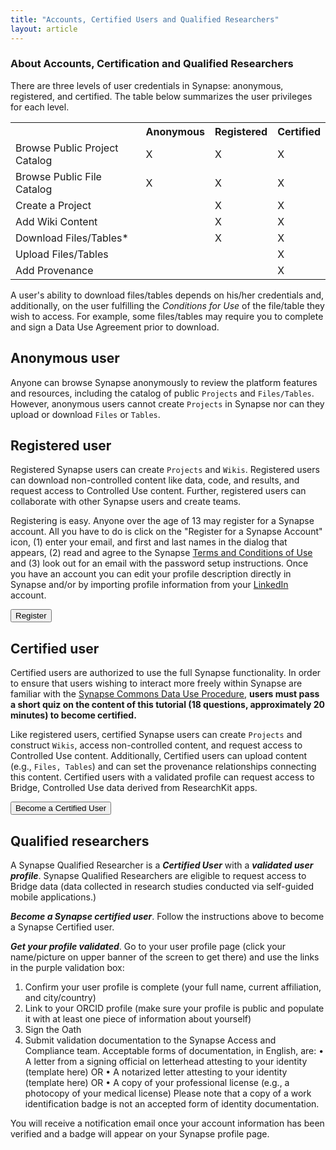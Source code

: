 ```yaml
---
title: "Accounts, Certified Users and Qualified Researchers"
layout: article
---
```

### About Accounts, Certification and Qualified Researchers
<!-- excerpt start -->
There are three levels of user credentials in Synapse: anonymous, registered, and certified. 
The table below summarizes the user privileges for each level.  
<!-- excerpt end -->

<table class="markdown-table border text-align-center">
<tr><th></th><th>  Anonymous  </th><th> Registered  </th><th> Certified</th></tr>
<tr><td>Browse Public Project Catalog  </td><td>  X </td><td>  X  </td><td> X </td></tr>
<tr><td>Browse Public File Catalog  </td><td>  X </td><td>  X  </td><td> X</td></tr>
<tr><td>Create a Project  </td><td>    </td><td>  X  </td><td> X</td></tr>
<tr><td>Add Wiki Content  </td><td>    </td><td>  X  </td><td> X</td></tr>
<tr><td>Download Files/Tables* </td><td>    </td><td>  X  </td><td> X</td></tr>
<tr><td>Upload Files/Tables </td><td>    </td><td>    </td><td> X</td></tr>
<tr><td>Add Provenance </td><td>    </td><td>     </td><td> X</td></tr>
</table>


A user's ability to download files/tables depends on his/her credentials and, additionally, on the user fulfilling the _Conditions for Use_ of the file/table they wish to access. For example, some files/tables may require you to complete and sign a Data Use Agreement prior to download. 

## Anonymous user
Anyone can browse Synapse anonymously to review the platform features and resources, including the catalog of public `Projects` and `Files/Tables`. However, anonymous users cannot create `Projects` in Synapse nor can they upload or download `Files` or `Tables`. 

## Registered user
Registered Synapse users can create `Projects` and `Wikis`. Registered users can download non-controlled content like data, code, and results, and request access to Controlled Use content. Further, registered users can collaborate with other Synapse users and create teams. 

Registering is easy. Anyone over the age of 13 may register for a Synapse account. All you have to do is click on the "Register for a Synapse Account" icon, (1) enter your email, and first and last names in the dialog that appears, (2) read and agree to the Synapse [Terms and Conditions of Use](https://s3.amazonaws.com/static.synapse.org/governance/SageBionetworksSynapseTermsandConditionsofUse.pdf?v=4) and (3) look out for an email with the password setup instructions. Once you have an account you can edit your profile description directly in Synapse and/or by importing profile information from your [LinkedIn](https://www.linkedin.com) account.

<form action="https://www.synapse.org/#!RegisterAccount:0">
    <input type="submit" value="Register">
</form>
	
## Certified user
Certified users are authorized to use the full Synapse functionality. In order to ensure that users wishing to interact more freely within Synapse are familiar with the [Synapse Commons Data Use Procedure](https://s3.amazonaws.com/static.synapse.org/governance/SynapseCommonsDataUseProcedure.pdf?v=4), **users must pass a short quiz on the content of this tutorial (18 questions, approximately 20 minutes) to become certified.**

Like registered users, certified Synapse users can create `Projects` and construct `Wikis`, access non-controlled content, and request access to Controlled Use content. Additionally, Certified users can upload content (e.g., `Files, Tables`) and can set the provenance relationships connecting this content. Certified users with a validated profile can request access to Bridge, Controlled Use data derived from ResearchKit apps. 

<form action="https://www.synapse.org/#!Quiz:">
    <input type="submit" value="Become a Certified User">
</form>


## Qualified researchers
A Synapse Qualified Researcher is a _**Certified User**_ with a _**validated user profile**_.  Synapse Qualified Researchers are eligible to request access to Bridge data (data collected in research studies conducted via self-guided mobile applications.) 

_**Become a Synapse certified user**_. Follow the instructions above to become a Synapse Certified user. 

_**Get your profile validated**_.  Go to your user profile page (click your name/picture on upper banner of the screen to get there) and use the links in the purple validation box:

1.	Confirm your user profile is complete (your full name, current affiliation, and city/country)
2.	Link to your ORCID profile (make sure your profile is public and populate it with at least one piece of information about yourself)
3.	Sign the Oath
4.	Submit validation documentation to the Synapse Access and Compliance team. Acceptable forms of documentation, in English, are:
     •	    A letter from a signing official on letterhead attesting to your identity (template here) OR
     •	    A notarized letter attesting to your identity (template here) OR
     •	    A copy of your professional license (e.g., a photocopy of your medical license)
Please note that a copy of a work identification badge is not an accepted form of identity documentation.

You will receive a notification email once your account information has been verified and a badge will appear on your Synapse profile page. 


